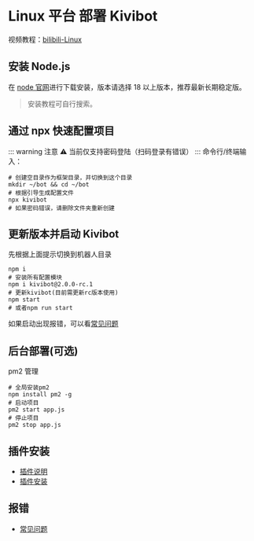 # Linux 平台 部署 Kivibot

视频教程：[bilibili-Linux](https://www.bilibili.com/video/BV19xrkYnEEj/)

## 安装 Node.js

在 [node 官网](https://nodejs.org/zh-cn/download/)进行下载安装，版本请选择 18 以上版本，推荐最新长期稳定版。

> 安装教程可自行搜索。

<!-- ## 安装 Pupbot CLI
命令行/终端输入：
``` shell
npm i -g pupbot
```
下载慢，可使用国内源(备用)：
``` shell
npm i -g pupbot --registry https://registry.npmmirror.com
``` -->

## 通过 npx 快速配置项目

::: warning 注意 ⚠️
当前仅支持密码登陆（扫码登录有错误）
:::
命令行/终端输入：

```shell
# 创建空目录作为框架目录，并切换到这个目录
mkdir ~/bot && cd ~/bot
# 根据引导生成配置文件
npx kivibot
# 如果密码错误，请删除文件夹重新创建
```

## 更新版本并启动 Kivibot
先根据上面提示切换到机器人目录
```shell
npm i
# 安装所有配置模块
npm i kivibot@2.0.0-rc.1
# 更新kivibot(目前需更新rc版本使用)
npm start
# 或者npm run start
```

如果启动出现报错，可以看[常见问题](/start/problem)

## 后台部署(可选)

pm2 管理

```shell
# 全局安装pm2
npm install pm2 -g
# 启动项目
pm2 start app.js
# 停止项目
pm2 stop app.js
```

## 插件安装

- [插件说明](/plugin/note)
- [插件安装](/plugin/install)

## 报错

- [常见问题](/start/problem)

